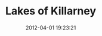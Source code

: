 ---
title:		"Lakes of Killarney"
type:		"photos"
mediatype:		"upload"
location:		"Kerry, Ireland"
date:		"2012-04-01 19:23:21"
album:		"landscapes"
filename:		"lakes-killarney.md"
series:		"kerry"
prominent: 	true
cl_public_id:		"landscapes/lakes-killarney"
cl_version:		1497004733
format:		"tiff"
bytes:		7005952
width:		2560
height:		1440
colours:
- "#70808C"
- "#B2C1CA"
- "#536878"
- "#6A7482"
- "#293942"
- "#3B301F"
- "#384041"
- "#3C3834"
- "#3A2A1F"
- "#6D5A3F"
- "#AAB4C1"
- "#3B3D44"
- "#6E5441"
- "#4C5A6C"
- "#2E3745"
exposure_mode:		"Manual"
program:		"Manual"
aperture:		"No info"
focal_length:		"35.0 mm"
iso:		"200"
shutter_speed:		"No info"
metering:		"Multi-segment"
flash:		"Off, Did not fire"
white_balance:		"Manual"
colour_temp:		"-6.0"
has_crop:		"No"
orientation:		"Horizontal (normal)"
camera_model:		"NIKON D7000"
lens_info:		"No lens info"
artist:		"Matt Finucane"
x_resolution:		"300"
y_resolution:		"300"
---